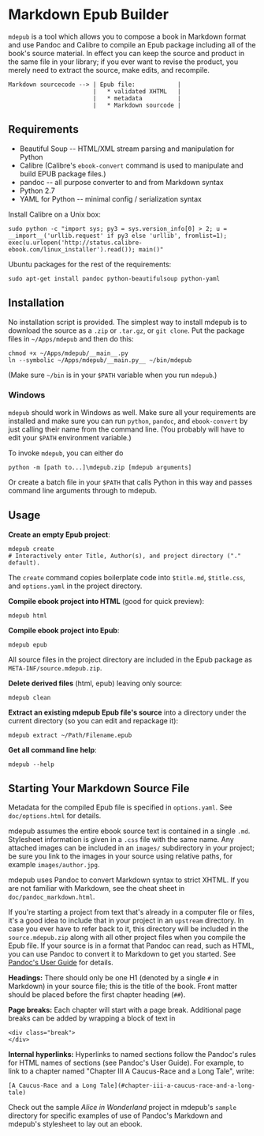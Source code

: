 # Markdown Epub Builder


`mdepub` is a tool which allows you to compose a book in Markdown format
and use Pandoc and Calibre to compile an Epub package including all of
the book's source material. In effect you can keep the source and
product in the same file in your library; if you ever want to revise the
product, you merely need to extract the source, make edits, and
recompile.

    Markdown sourcecode --> | Epub file:            |
                            |   * validated XHTML   |
                            |   * metadata          |
                            |   * Markdown sourcode |


## Requirements


* Beautiful Soup -- HTML/XML stream parsing and manipulation for Python
* Calibre (Calibre's `ebook-convert` command is used to manipulate and
  build EPUB package files.)
* pandoc -- all purpose converter to and from Markdown syntax
* Python 2.7
* YAML for Python -- minimal config / serialization syntax

Install Calibre on a Unix box:

    sudo python -c "import sys; py3 = sys.version_info[0] > 2; u = __import__('urllib.request' if py3 else 'urllib', fromlist=1); exec(u.urlopen('http://status.calibre-ebook.com/linux_installer').read()); main()"

Ubuntu packages for the rest of the requirements:

    sudo apt-get install pandoc python-beautifulsoup python-yaml


## Installation


No installation script is provided. The simplest way to install mdepub
is to download the source as a `.zip` or `.tar.gz`, or `git clone`. Put
the package files in `~/Apps/mdepub` and then do this:

    chmod +x ~/Apps/mdepub/__main__.py
    ln --symbolic ~/Apps/mdepub/__main.py__ ~/bin/mdepub

(Make sure `~/bin` is in your `$PATH` variable when you run `mdepub`.)


### Windows


`mdepub` should work in Windows as well. Make sure all your requirements
are installed and make sure you can run `python`, `pandoc`, and
`ebook-convert` by just calling their name from the command line. (You
probably will have to edit your `$PATH` environment variable.)

To invoke `mdepub`, you can either do

    python -m [path to...]\mdepub.zip [mdepub arguments]

Or create a batch file in your `$PATH` that calls Python in this way and
passes command line arguments through to mdepub.


## Usage


**Create an empty Epub project**:

    mdepub create
    # Interactively enter Title, Author(s), and project directory ("." default).

The `create` command copies boilerplate code into `$title.md`,
`$title.css`, and `options.yaml` in the project directory.

**Compile ebook project into HTML** (good for quick
preview):

    mdepub html

**Compile ebook project into Epub**:

    mdepub epub

All source files in the project directory are included in the Epub
package as `META-INF/source.mdepub.zip`.

**Delete derived files** (html, epub) leaving only source:

    mdepub clean

**Extract an existing mdepub Epub file's source** into a directory under
the current directory (so you can edit and repackage it):

    mdepub extract ~/Path/Filename.epub

**Get all command line help**:

    mdepub --help


## Starting Your Markdown Source File


Metadata for the compiled Epub file is specified in `options.yaml`. See
`doc/options.html` for details.

mdepub assumes the entire ebook source text is contained in a single
`.md`. Stylesheet information is given in a `.css` file with the same
name. Any attached images can be included in an `images/` subdirectory
in your project; be sure you link to the images in your source using
relative paths, for example `images/author.jpg`.

mdepub uses Pandoc to convert Markdown syntax to strict XHTML. If you
are not familiar with Markdown, see the cheat sheet in
`doc/pandoc_markdown.html`.

If you're starting a project from text that's already in a computer file
or files, it's a good idea to include that in your project in an
`upstream` directory. In case you ever have to refer back to it, this
directory will be included in the `source.mdepub.zip` along with all
other project files when you compile the Epub file. If your source is in
a format that Pandoc can read, such as HTML, you can use Pandoc to
convert it to Markdown to get you started. See
[Pandoc's User Guide](http://johnmacfarlane.net/pandoc/README.html) for
details.

**Headings:** There should only be one H1 (denoted by a single `#` in Markdown) in
your source file; this is the title of the book. Front matter should be
placed before the first chapter heading (`##`).

**Page breaks:** Each chapter will start with a page break. Additional
page breaks can be added by wrapping a block of text in

    <div class="break">
    </div>

**Internal hyperlinks:** Hyperlinks to named sections follow the
Pandoc's rules for HTML names of sections (see Pandoc's User Guide). For
example, to link to a chapter named "Chapter III A Caucus-Race and a
Long Tale", write:

    [A Caucus-Race and a Long Tale](#chapter-iii-a-caucus-race-and-a-long-tale)

Check out the sample *Alice in Wonderland* project in mdepub's
`sample` directory for specific examples of use of Pandoc's Markdown and
mdepub's stylesheet to lay out an ebook.
